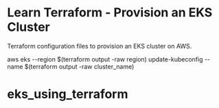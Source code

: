 # Learn Terraform - Provision an EKS Cluster

Terraform configuration files to provision an EKS cluster on AWS.

aws eks --region $(terraform output -raw region) update-kubeconfig --name $(terraform output -raw cluster_name)
# eks_using_terraform
